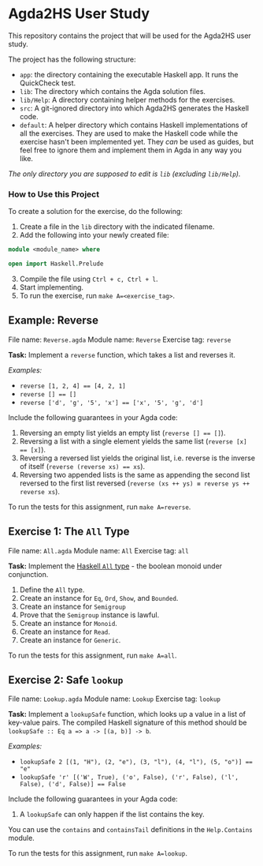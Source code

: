 # Agda2HS User Study

This repository contains the project that will be used for the Agda2HS user study.

The project has the following structure:

* `app`: the directory containing the executable Haskell app. It runs the QuickCheck test.
* `lib`: The directory which contains the Agda solution files.
* `lib/Help`: A directory containing helper methods for the exercises.
* `src`: A git-ignored directory into which Agda2HS generates the Haskell code. 
* `default`: A helper directory which contains Haskell implementations of all the exercises. They are used to make the Haskell code while the exercise hasn't been implemented yet. They _can_ be used as guides, but feel free to ignore them and implement them in Agda in any way you like.

_The only directory you are supposed to edit is `lib` (excluding `lib/Help`)._

### How to Use this Project

To create a solution for the exercise, do the following:

1. Create a file in the `lib` directory with the indicated filename.
2. Add the following into your newly created file:

```agda
module <module_name> where

open import Haskell.Prelude
```

3. Compile the file using `Ctrl + c, Ctrl + l`.
4. Start implementing.
5. To run the exercise, run `make A=<exercise_tag>`.

## Example: Reverse

File name: `Reverse.agda`
Module name: `Reverse`
Exercise tag: `reverse`

**Task:** Implement a `reverse` function, which takes a list and reverses it.

*Examples:*
* `reverse [1, 2, 4] == [4, 2, 1]`
* `reverse [] == []`
* `reverse ['d', 'g', '5', 'x'] == ['x', '5', 'g', 'd']`

Include the following guarantees in your Agda code:

1. Reversing an empty list yields an empty list (`reverse [] == []`).
2. Reversing a list with a single element yields the same list (`reverse [x] == [x]`).
3. Reversing a reversed list yields the original list, i.e. reverse is the inverse of itself (`reverse (reverse xs) == xs`).
4. Reversing two appended lists is the same as appending the second list reversed to the first list reversed (`reverse (xs ++ ys) ≡ reverse ys ++ reverse xs`).

To run the tests for this assignment, run `make A=reverse`.

## Exercise 1: The `All` Type

File name: `All.agda`
Module name: `All`
Exercise tag: `all`

**Task:** Implement the [Haskell `All` type](https://hackage.haskell.org/package/base-4.18.0.0/docs/Data-Monoid.html#t:All) - the boolean monoid under conjunction.

1. Define the `All` type.
2. Create an instance for `Eq`, `Ord`, `Show`, and `Bounded`.
3. Create an instance for `Semigroup`
4. Prove that the `Semigroup` instance is lawful.
4. Create an instance for `Monoid`.
5. Create an instance for `Read`.
6. Create an instance for `Generic`.

To run the tests for this assignment, run `make A=all`.

## Exercise 2: Safe `lookup`

File name: `Lookup.agda`
Module name: `Lookup`
Exercise tag: `lookup`

**Task:** Implement a `lookupSafe` function, which looks up a value in a list of key-value pairs.
The compiled Haskell signature of this method should be `lookupSafe :: Eq a => a -> [(a, b)] -> b`.

*Examples:*
* `lookupSafe 2 [(1, "H"), (2, "e"), (3, "l"), (4, "l"), (5, "o")] == "e"`
* `lookupSafe 'r' [('W', True), ('o', False), ('r', False), ('l', False), ('d', False)] == False`

Include the following guarantees in your Agda code:

1. A `lookupSafe` can only happen if the list contains the key.

You can use the `contains` and `containsTail` definitions in the `Help.Contains` module.

To run the tests for this assignment, run `make A=lookup`.
